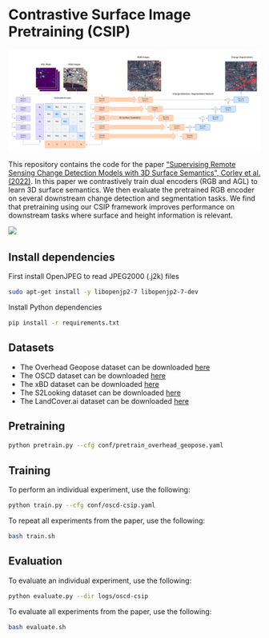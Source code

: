 # Contrastive Surface Image Pretraining (CSIP)

<img src="./assets/architecture.png" width="800px"></img>

This repository contains the code for the paper ["Supervising Remote Sensing Change Detection Models with 3D Surface Semantics", Corley et al. (2022)](https://arxiv.org/abs/2202.13251). In this paper we contrastively train dual encoders (RGB and AGL) to learn 3D surface semantics. We then evaluate the pretrained RGB encoder on several downstream change detection and segmentation tasks. We find that pretraining using our CSIP framework improves performance on downstream tasks where surface and height information is relevant.

<img src="./assets/results.png" width="800px"></img>

## Install dependencies

First install OpenJPEG to read JPEG2000 (.j2k) files

```bash
sudo apt-get install -y libopenjp2-7 libopenjp2-7-dev
```

Install Python dependencies

```bash
pip install -r requirements.txt
```

## Datasets

- The Overhead Geopose dataset can be downloaded [here](https://ieee-dataport.org/open-access/urban-semantic-3d-dataset)
- The OSCD dataset can be downloaded [here](https://rcdaudt.github.io/oscd/)
- The xBD dataset can be downloaded [here](https://xview2.org/dataset)
- The S2Looking dataset can be downloaded [here](https://github.com/S2Looking/Dataset)
- The LandCover.ai dataset can be downloaded [here](https://landcover.ai/)

## Pretraining

```bash
python pretrain.py --cfg conf/pretrain_overhead_geopose.yaml
```

## Training

To perform an individual experiment, use the following:

```bash
python train.py --cfg conf/oscd-csip.yaml
```

To repeat all experiments from the paper, use the following:

```bash
bash train.sh
```

## Evaluation

To evaluate an individual experiment, use the following:

```bash
python evaluate.py --dir logs/oscd-csip
```

To evaluate all experiments from the paper, use the following:

```bash
bash evaluate.sh
```
